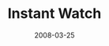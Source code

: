 ---
layout: media
category: media
title: "Instant Watch"
date: 2008-03-25
description: "Brian Tome talks about living in an #instantwatch world."
video: "https://s3.amazonaws.com/crossroadsvideomessages/culture_02.mp4"
video-poster: "http://s3.amazonaws.com/crossroads-media/images/legacy/content/awaited-still.jpg"
---
